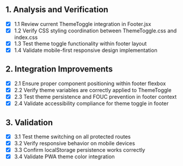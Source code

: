 ## 1. Analysis and Verification
- [x] 1.1 Review current ThemeToggle integration in Footer.jsx
- [x] 1.2 Verify CSS styling coordination between ThemeToggle.css and index.css
- [x] 1.3 Test theme toggle functionality within footer layout
- [x] 1.4 Validate mobile-first responsive design implementation

## 2. Integration Improvements
- [x] 2.1 Ensure proper component positioning within footer flexbox
- [x] 2.2 Verify theme variables are correctly applied to ThemeToggle
- [x] 2.3 Test theme persistence and FOUC prevention in footer context
- [x] 2.4 Validate accessibility compliance for theme toggle in footer

## 3. Validation
- [x] 3.1 Test theme switching on all protected routes
- [x] 3.2 Verify responsive behavior on mobile devices
- [x] 3.3 Confirm localStorage persistence works correctly
- [x] 3.4 Validate PWA theme color integration